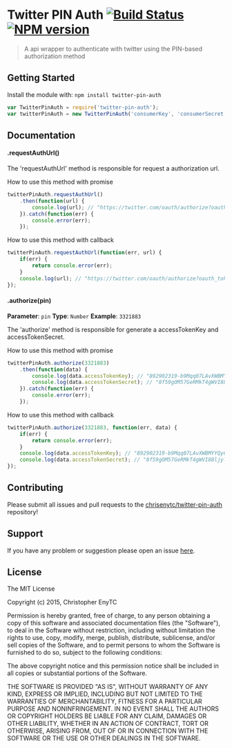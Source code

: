 # Twitter PIN Auth [![Build Status](https://secure.travis-ci.org/chrisenytc/twitter-pin-auth.png?branch=master)](http://travis-ci.org/chrisenytc/twitter-pin-auth) [![NPM version](https://badge-me.herokuapp.com/api/npm/twitter-pin-auth.png)](http://badges.enytc.com/for/npm/twitter-pin-auth)

> A api wrapper to authenticate with twitter using the PIN-based authorization method

## Getting Started
Install the module with: `npm install twitter-pin-auth`

```javascript
var TwitterPinAuth = require('twitter-pin-auth');
var twitterPinAuth = new TwitterPinAuth('consumerKey', 'consumerSecret', 'screen_name_that_will_prefilled', false); // <- Use Force login with user that alrealy logged in
```

## Documentation

#### .requestAuthUrl()

The 'requestAuthUrl' method is responsible for request a authorization url.

How to use this method with promise

```javascript
twitterPinAuth.requestAuthUrl()
    .then(function(url) {
        console.log(url); // "https://twitter.com/oauth/authorize?oauth_token=R7UC5SKKmHfbA7OH4HOpn6WZSrLMZG8G"
    }).catch(function(err) {
        console.error(err);
    });
```

How to use this method with callback

```javascript
twitterPinAuth.requestAuthUrl(function(err, url) {
    if(err) {
        return console.error(err);
    }
    console.log(url); // "https://twitter.com/oauth/authorize?oauth_token=R7UC5SKKmHfbA7OH4HOpn6WZSrLMZG8G"
});
```

#### .authorize(pin)

**Parameter**: `pin`
**Type**: `Number`
**Example**: `3321883`

The 'authorize' method is responsible for generate a accessTokenKey and accessTokenSecret.

How to use this method with promise

```javascript
twitterPinAuth.authorize(3321883)
    .then(function(data) {
        console.log(data.accessTokenKey); // "892902319-b9Mqq07LAvXWBMYYQy6jDv3trzm7V9A8ae2RGPpG"
        console.log(data.accessTokenSecret); // "8f59gOM57GeRMkT4gWVI88ljylw2c7Ttc8YMWOf1dYOEI"
    }).catch(function(err) {
        console.error(err);
    });
```

How to use this method with callback

```javascript
twitterPinAuth.authorize(3321883, function(err, data) {
    if(err) {
        return console.error(err);
    }
    console.log(data.accessTokenKey); // "892902319-b9Mqq07LAvXWBMYYQy6jDv3trzm7V9A8ae2RGPpG"
    console.log(data.accessTokenSecret); // "8f59gOM57GeRMkT4gWVI88ljylw2c7Ttc8YMWOf1dYOEI"
});
```

## Contributing

Please submit all issues and pull requests to the [chrisenytc/twitter-pin-auth](https://github.com/chrisenytc/twitter-pin-auth) repository!

## Support
If you have any problem or suggestion please open an issue [here](https://github.com/chrisenytc/twitter-pin-auth/issues).

## License 

The MIT License

Copyright (c) 2015, Christopher EnyTC

Permission is hereby granted, free of charge, to any person
obtaining a copy of this software and associated documentation
files (the "Software"), to deal in the Software without
restriction, including without limitation the rights to use,
copy, modify, merge, publish, distribute, sublicense, and/or sell
copies of the Software, and to permit persons to whom the
Software is furnished to do so, subject to the following
conditions:

The above copyright notice and this permission notice shall be
included in all copies or substantial portions of the Software.

THE SOFTWARE IS PROVIDED "AS IS", WITHOUT WARRANTY OF ANY KIND,
EXPRESS OR IMPLIED, INCLUDING BUT NOT LIMITED TO THE WARRANTIES
OF MERCHANTABILITY, FITNESS FOR A PARTICULAR PURPOSE AND
NONINFRINGEMENT. IN NO EVENT SHALL THE AUTHORS OR COPYRIGHT
HOLDERS BE LIABLE FOR ANY CLAIM, DAMAGES OR OTHER LIABILITY,
WHETHER IN AN ACTION OF CONTRACT, TORT OR OTHERWISE, ARISING
FROM, OUT OF OR IN CONNECTION WITH THE SOFTWARE OR THE USE OR
OTHER DEALINGS IN THE SOFTWARE.
